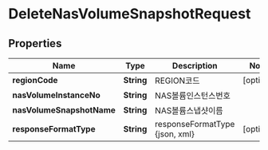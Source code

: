 
# DeleteNasVolumeSnapshotRequest

## Properties
Name | Type | Description | Notes
------------ | ------------- | ------------- | -------------
**regionCode** | **String** | REGION코드 |  [optional]
**nasVolumeInstanceNo** | **String** | NAS볼륨인스턴스번호 | 
**nasVolumeSnapshotName** | **String** | NAS볼륨스냅샷이름 | 
**responseFormatType** | **String** | responseFormatType {json, xml} |  [optional]



